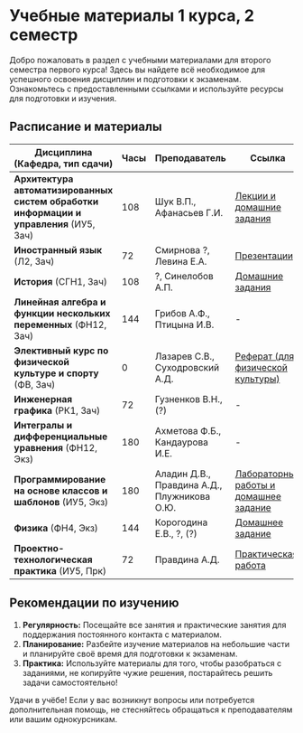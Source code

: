 # Учебные материалы 1 курса, 2 семестр

Добро пожаловать в раздел с учебными материалами для второго семестра первого курса! Здесь вы найдете всё необходимое для успешного освоения дисциплин и подготовки к экзаменам. Ознакомьтесь с предоставленными ссылками и используйте ресурсы для подготовки и изучения.

## Расписание и материалы

| Дисциплина (Кафедра, тип сдачи)                                              | Часы | Преподаватель                               | Ссылка                                               |
|-------------------------------------------------------------------------------|------|---------------------------------------------|------------------------------------------------------|
| **Архитектура автоматизированных систем обработки информации и управления** (ИУ5, Зач) | 108  | Шук В.П., Афанасьев Г.И.                     | [Лекции и домашние задания](/2%20term/aasoiu/)            |
| **Иностранный язык** (Л2, Зач)                                                | 72   | Смирнова ?, Левина Е.А.                     | [Презентации](/2%20term/english/)|
| **История** (СГН1, Зач)                                                        | 108  | ?, Синелобов А.П.                           | [Домашние задания](/2%20term/history/)  |
| **Линейная алгебра и функции нескольких переменных** (ФН12, Зач)                | 144  | Грибов А.Ф., Птицына И.В.                   | -                                                    |
| **Элективный курс по физической культуре и спорту** (ФВ, Зач)                  | 0    | Лазарев С.В., Суходровский А.Д.              | [Реферат (для физической культуры)](/2%20term/physical%20education/) |
| **Инженерная графика** (РК1, Зач)                                              | 72   | Гузненков В.Н., (?)                        | -                                                    |
| **Интегралы и дифференциальные уравнения** (ФН12, Экз)                          | 180  | Ахметова Ф.Б., Кандаурова И.Е.              | -                                                    |
| **Программирование на основе классов и шаблонов** (ИУ5, Экз)                   | 180  | Аладин Д.В., Правдина А.Д., Плужникова О.Ю. | [Лабораторные работы и домашнее задание](/2%20term/programming/) |
| **Физика** (ФН4, Экз)                                                          | 144  | Корогодина Е.В., ?, (?)                    | [Домашнее задание](/2%20term/phisics/)   |
| **Проектно-технологическая практика** (ИУ5, Прк)                               | 72   | Правдина А.Д.                              | [Практическая работа](/2%20term/programming/practice/) |

## Рекомендации по изучению

1. **Регулярность:** Посещайте все занятия и практические занятия для поддержания постоянного контакта с материалом.
2. **Планирование:** Разбейте изучение материалов на небольшие части и планируйте своё время для подготовки к экзаменам.
3. **Практика:** Используйте материалы для того, чтобы разобраться с заданиями, не копируйте чужие решения, постарайтесь решить задачи самостоятельно!

Удачи в учёбе! Если у вас возникнут вопросы или потребуется дополнительная помощь, не стесняйтесь обращаться к преподавателям или вашим однокурсникам.

